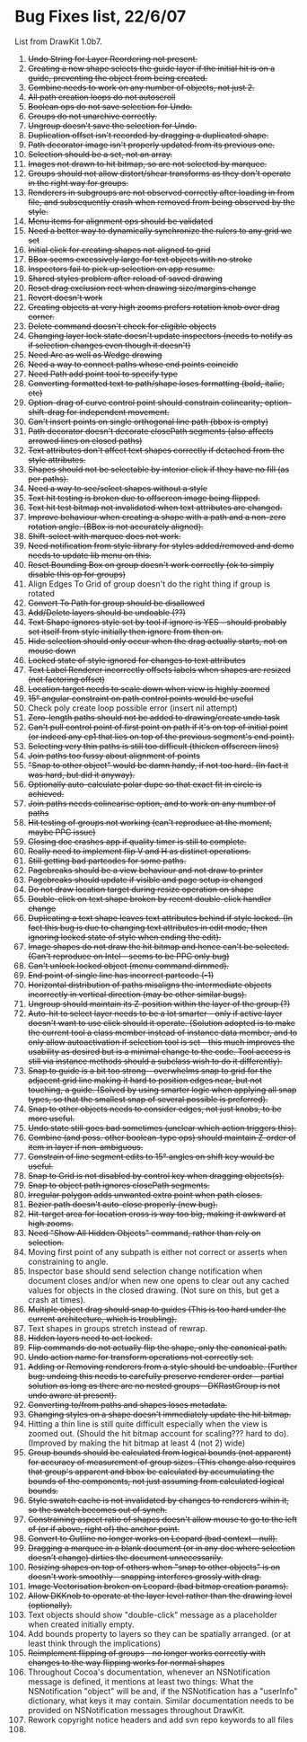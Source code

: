 Bug Fixes list, 22/6/07
=======================

List from DrawKit 1.0b7.

1.  ~~Undo String for Layer Reordering not present.~~
2.  ~~Creating a new shape selects the guide layer if the initial hit is on a guide, preventing the object from being created.~~
3.  ~~Combine needs to work on any number of objects, not just 2.~~
4.  ~~All path creation loops do not autoscroll~~
5.  ~~Boolean ops do not save selection for Undo.~~
6.  ~~Groups do not unarchive correctly.~~
7.  ~~Ungroup doesn't save the selection for Undo.~~
8.  ~~Duplication offset isn't recorded by dragging a duplicated shape.~~
9.  ~~Path decorator image isn't properly updated from its previous one.~~
10.  ~~Selection should be a set, not an array.~~
11.  ~~Images not drawn to hit bitmap, so are not selected by marquee.~~
12.  ~~Groups should not allow distort/shear transforms as they don't operate in the right way for groups.~~
13.  ~~Renderers in subgroups are not observed correctly after loading in from file, and subsequently crash when removed from being observed by the style.~~
14.  ~~Menu items for alignment ops should be validated~~
15.  ~~Need a better way to dynamically synchronize the rulers to any grid we set~~
16.  ~~Initial click for creating shapes not aligned to grid~~
17.  ~~BBox seems excessively large for text objects with no stroke~~
18.  ~~Inspectors fail to pick up selection on app resume.~~
19.  ~~Shared styles problem after reload of saved drawing~~
20.  ~~Reset drag exclusion rect when drawing size/margins change~~
21.  ~~Revert doesn't work~~
22.  ~~Creating objects at very high zooms prefers rotation knob over drag corner.~~
23.  ~~Delete command doesn't check for eligible objects~~
24.  ~~Changing layer lock state doesn't update inspectors (needs to notify as if selection changes even though it doesn't)~~
25.  ~~Need Arc as well as Wedge drawing~~
26.  ~~Need a way to connect paths whose end points coincide~~
27.  ~~Need Path add point tool to specify type~~
28.  ~~Converting formatted text to path/shape loses formatting (bold, italic, etc)~~
29.  ~~Option-drag of curve control point should constrain colinearity; option-shift-drag for independent movement.~~
30.  ~~Can't insert points on single orthogonal line path (bbox is empty)~~
31.  ~~Path decorator doesn't decorate closePath segments (also affects arrowed lines on closed paths)~~
32.  ~~Text attributes don't affect text shapes correctly if detached from the style attributes.~~
33.  ~~Shapes should not be selectable by interior click if they have no fill (as per paths).~~
34.  ~~Need a way to see/select shapes without a style~~
35.  ~~Text hit testing is broken due to offscreen image being flipped.~~
36.  ~~Text hit test bitmap not invalidated when text attributes are changed.~~
37.  ~~Improve behaviour when creating a shape with a path and a non-zero rotation angle. (BBox is not accurately aligned).~~
38.  ~~Shift-select with marquee does not work.~~
39.  ~~Need notification from style library for styles added/removed and demo needs to update lib menu on this.~~
40.  ~~Reset Bounding Box on group doesn't work correctly (ok to simply disable this op for groups)~~
41.  Align Edges To Grid of group doesn't do the right thing if group is rotated
42.  ~~Convert To Path for group should be disallowed~~
43.  ~~Add/Delete layers should be undoable (??)~~
44.  ~~Text Shape ignores style set by tool if ignore is YES - should probably set itself from style initially then ignore from then on.~~
45.  ~~Hide selection should only occur when the drag actually starts, not on mouse down~~
46.  ~~Locked state of style ignored for changes to text attributes~~
47.  ~~Text Label Renderer incorrectly offsets labels when shapes are resized (not factoring offset)~~
48.  ~~Location target needs to scale down when view is highly zoomed~~
49.  ~~15° angular constraint on path control points would be useful~~
50.  Check poly create loop possible error (insert nil attempt)
51.  ~~Zero-length paths should not be added to drawing/create undo task~~
52.  ~~Can't pull control point of first point on path if it's on top of initial point (or indeed any cp1 that lies on top of the previous segment's end point).~~
53.  ~~Selecting very thin paths is still too difficult (thicken offscreen lines)~~
54.  ~~Join paths too fussy about alignment of points~~
55.  ~~"Snap to other object" would be damn handy, if not too hard. (In fact it was hard, but did it anyway).~~
56.  ~~Optionally auto-calculate polar dupe so that exact fit in circle is achieved.~~
57.  ~~Join paths needs colinearise option, and to work on any number of paths~~
58.  ~~Hit testing of groups not working (can't reproduce at the moment, maybe PPC issue)~~
59.  ~~Closing doc crashes app if quality timer is still to complete.~~
60.  ~~Really need to implement flip V and H as distinct operations.~~
61.  ~~Still getting bad partcodes for some paths.~~
62.  ~~Pagebreaks should be a view behaviour and not draw to printer~~
63.  ~~Pagebreaks should update if visible and page setup is changed~~
64.  ~~Do not draw location target during resize operation on shape~~
65.  ~~Double-click on text shape broken by recent double-click handler change~~
66.  ~~Duplicating a text shape leaves text attributes behind if style locked. (In fact this bug is due to changing text attributes in edit mode, then ignoring locked state of style when ending the edit).~~
67.  ~~Image shapes do not draw the hit bitmap and hence can't be selected. (Can't reproduce on Intel - seems to be PPC only bug)~~
68.  ~~Can't unlock locked object (menu command dimmed).~~
69.  ~~End point of single line has incorrect partcode (-1)~~
70.  ~~Horizontal distribution of paths misaligns the intermediate objects incorrectly in vertical direction (may be other similar bugs).~~
71.  ~~Ungroup should maintain its Z-position within the layer of the group (?)~~
72.  ~~Auto-hit to select layer needs to be a lot smarter - only if active layer doesn't want to use click should it operate. (Solution adopted is to make the current tool a class member instead of instance data member, and to only allow autoactivation if selection tool is set - this much improves the usability as desired but is a minimal change to the code. Tool access is still via instance methods should a subclass wish to do it differently).~~
73.  ~~Snap to guide is a bit too strong - overwhelms snap to grid for the adjacent grid line making it hard to position edges near, but not touching, a guide. (Solved by using smarter logic when applying all snap types, so that the smallest snap of several possible is preferred).~~
74.  ~~Snap to other objects needs to consider edges, not just knobs, to be more useful.~~
75.  ~~Undo state still goes bad sometimes (unclear which action triggers this).~~
76.  ~~Combine (and poss. other boolean-type ops) should maintain Z-order of item in layer if non-ambiguous.~~
77.  ~~Constrain of line segment edits to 15° angles on shift key would be useful.~~
78.  ~~Snap to Grid is not disabled by control key when dragging objects(s).~~
79.  ~~Snap to object path ignores closePath segments.~~
80.  ~~Irregular polygon adds unwanted extra point when path closes.~~
81.  ~~Bezier path doesn't auto-close properly (new bug).~~
82.  ~~Hit-target area for location cross is way too big, making it awkward at high zooms.~~
83.  ~~Need "Show All Hidden Objects" command, rather than rely on selection.~~
84.  Moving first point of any subpath is either not correct or asserts when constraining to angle.
85.  Inspector base should send selection change notification when document closes and/or when new one opens to clear out any cached values for objects in the closed drawing. (Not sure on this, but get a crash at times).
86.  ~~Multiple object drag should snap to guides (This is too hard under the current architecture, which is troubling).~~
87.  Text shapes in groups stretch instead of rewrap.
88.  ~~Hidden layers need to act locked.~~
89.  ~~Flip commands do not actually flip the shape, only the canonical path.~~
90.  ~~Undo action name for transform operations not correctly set.~~
91.  ~~Adding or Removing renderers from a style should be undoable. (Further bug: undoing this needs to carefully preserve renderer order - partial solution as long as there are no nested groups - DKRastGroup is not undo aware at present).~~
92.  ~~Converting to/from paths and shapes loses metadata.~~
93.  ~~Changing styles on a shape doesn't immediately update the hit bitmap.~~
94.  Hitting a thin line is still quite difficult especially when the view is zoomed out. (Should the hit bitmap account for scaling??? hard to do). (Improved by making the hit bitmap at least 4 (not 2) wide)
95.  ~~Group bounds should be calculated from logical bounds (not apparent) for accuracy of measurement of group sizes. (This change also requires that group's apparent and bbox be calculated by accumulating the bounds of the components, not just assuming from calculated logical bounds.~~
96.  ~~Style swatch cache is not invalidated by changes to renderers wihin it, so the swatch becomes out of synch.~~
97.  ~~Constraining aspect ratio of shapes doesn't allow mouse to go to the left of (or if above, right of) the anchor point.~~
98.  ~~Convert to Outline no longer works on Leopard (bad context - null).~~
99.  ~~Dragging a marquee in a blank document (or in any doc where selection doesn't change) dirties the document unnecessarily.~~
100.  ~~Resizing shapes on top of others when "snap to other objects" is on doesn't work smoothly - snapping interferes grossly with drag.~~
101.  ~~Image Vectorisation broken on Leopard (bad bitmap creation params).~~
102.  ~~Allow DKKnob to operate at the layer level rather than the drawing level (optionally).~~
103.  Text objects should show "double-click" message as a placeholder when created initially empty.
104.  Add bounds property to layers so they can be spatially arranged. (or at least think through the implications)
105.  ~~Reimplement flipping of groups - no longer works correctly with changes to the way flipping works for normal shapes~~
106.  Throughout Cocoa's documentation, whenever an NSNotification message is defined, it mentions at least two things: What the NSNotification "object" will be and, if the NSNotification has a "userInfo" dictionary, what keys it may contain. Similar documentation needs to be provided on NSNotification messages throughout DrawKit.
107.  Rework copyright notice headers and add svn repo keywords to all files
108. 
